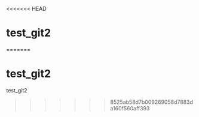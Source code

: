 <<<<<<< HEAD
# test_git2
=======
# test_git2
test_git2
>>>>>>> 8525ab58d7b009269058d7883da160f560aff393
